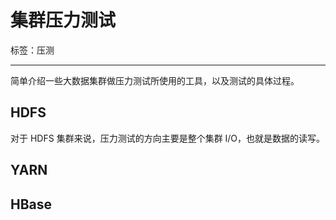 # 集群压力测试

标签：压测

---

简单介绍一些大数据集群做压力测试所使用的工具，以及测试的具体过程。

## HDFS

对于 HDFS 集群来说，压力测试的方向主要是整个集群 I/O，也就是数据的读写。

## YARN

## HBase